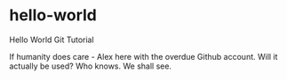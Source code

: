 # hello-world
Hello World Git Tutorial

If humanity does care -
Alex here with the overdue Github account. Will it actually be used? Who knows. We shall see.
